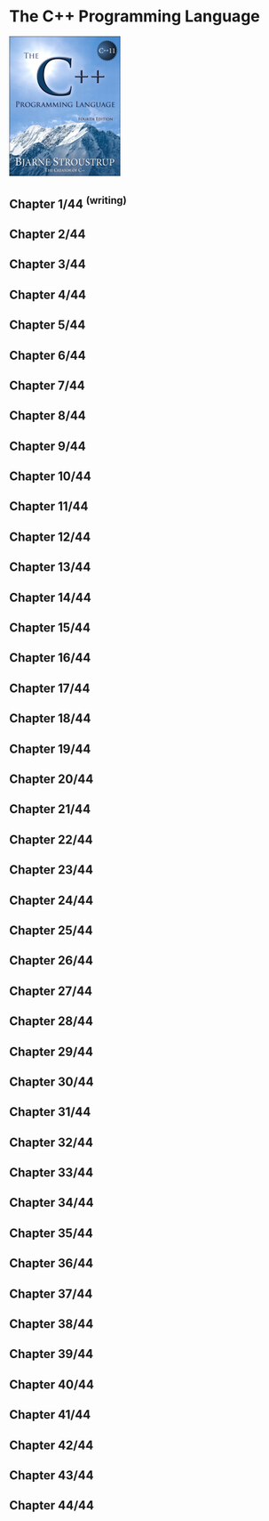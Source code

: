 # The C++ Programming Language
<img src="../../../covers/9780275967307.jpg" width="200"/>

## Chapter 1/44 <sup>(writing)</sup>



## Chapter 2/44
## Chapter 3/44
## Chapter 4/44
## Chapter 5/44
## Chapter 6/44
## Chapter 7/44
## Chapter 8/44
## Chapter 9/44
## Chapter 10/44
## Chapter 11/44
## Chapter 12/44
## Chapter 13/44
## Chapter 14/44
## Chapter 15/44
## Chapter 16/44
## Chapter 17/44
## Chapter 18/44
## Chapter 19/44
## Chapter 20/44
## Chapter 21/44
## Chapter 22/44
## Chapter 23/44
## Chapter 24/44
## Chapter 25/44
## Chapter 26/44
## Chapter 27/44
## Chapter 28/44
## Chapter 29/44
## Chapter 30/44
## Chapter 31/44
## Chapter 32/44
## Chapter 33/44
## Chapter 34/44
## Chapter 35/44
## Chapter 36/44
## Chapter 37/44
## Chapter 38/44
## Chapter 39/44
## Chapter 40/44
## Chapter 41/44
## Chapter 42/44
## Chapter 43/44
## Chapter 44/44
